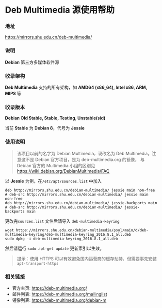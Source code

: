 # Deb Multimedia 源使用帮助 

###  地址 

https://mirrors.shu.edu.cn/deb-multimedia/

### 说明 

**Debian** 第三方多媒体软件源

###  收录架构 

**Deb Multimedia** 支持的所有架构，如 **AMD64 (x86_64), Intel x86, ARM, MIPS** 等

###  收录版本 

**Debian Old Stable, Stable, Testing, Unstable(sid)**

当前 **Stable** 为 **Debian 8**，代号为 **Jessie**

###  使用说明 

> 该项目以前的名字为 Debian Multimedia，现改名为 Deb Multimedia。注意这不是 Debian 官方项目，是为 deb-multimedia.org 的镜像， 与 Debian 官方的 Multimedia 小组的区别见
> https://wiki.debian.org/DebianMultimedia/FAQ

以 **Jessie** 为例，在`/etc/apt/sources.list` 中加入

    deb http://mirrors.shu.edu.cn/debian-multimedia/ jessie main non-free
    # deb-src http://mirrors.shu.edu.cn/debian-multimedia/ jessie main non-free
    deb http://mirrors.shu.edu.cn/debian-multimedia/ jessie-backports main
    # deb-src http://mirrors.shu.edu.cn/debian-multimedia/ jessie-backports main

更改完`sources.list` 文件后请导入 `deb-multimedia-keyring`

    wget https://mirrors.shu.edu.cn/debian-multimedia/pool/main/d/deb-multimedia-keyring/deb-multimedia-keyring_2016.8.1_all.deb
    sudo dpkg -i deb-multimedia-keyring_2016.8.1_all.deb

然后请运行 ``sudo apt-get update`` 更新索引以生效。

> 提示：使用 HTTPS 可以有效避免国内运营商的缓存劫持，但需要事先安装 ``apt-transport-https``

### 相关链接

  * 官方主页: https://deb-multimedia.org/
  * 邮件列表: https://deb-multimedia.org/mailinglist
  * 镜像列表: https://deb-multimedia.org/debian-m





